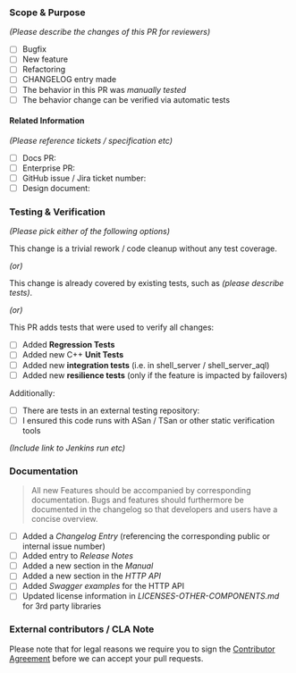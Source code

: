 ### Scope & Purpose

*(Please describe the changes of this PR for reviewers)*

- [ ] Bugfix
- [ ] New feature
- [ ] Refactoring
- [ ] CHANGELOG entry made
- [ ] The behavior in this PR was *manually tested*
- [ ] The behavior change can be verified via automatic tests

#### Related Information

*(Please reference tickets / specification etc)*

- [ ] Docs PR: 
- [ ] Enterprise PR:
- [ ] GitHub issue / Jira ticket number:
- [ ] Design document: 

### Testing & Verification

*(Please pick either of the following options)*

This change is a trivial rework / code cleanup without any test coverage.

*(or)*

This change is already covered by existing tests, such as *(please describe tests)*.

*(or)*

This PR adds tests that were used to verify all changes:

- [ ] Added **Regression Tests**
- [ ] Added new C++ **Unit Tests**
- [ ] Added new **integration tests** (i.e. in shell_server / shell_server_aql)
- [ ] Added new **resilience tests** (only if the feature is impacted by failovers)

Additionally:

- [ ] There are tests in an external testing repository:
- [ ] I ensured this code runs with ASan / TSan or other static verification tools

*(Include link to Jenkins run etc)*

### Documentation

> All new Features should be accompanied by corresponding documentation. 
> Bugs and features should furthermore be documented in the changelog so that
> developers and users have a concise overview. 

- [ ] Added a *Changelog Entry* (referencing the corresponding public or internal issue number)
- [ ] Added entry to *Release Notes* 
- [ ] Added a new section in the *Manual* 
- [ ] Added a new section in the *HTTP API* 
- [ ] Added *Swagger examples* for the HTTP API  
- [ ] Updated license information in *LICENSES-OTHER-COMPONENTS.md* for 3rd party libraries

### External contributors / CLA Note 

Please note that for legal reasons we require you to sign the [Contributor Agreement](https://www.arangodb.com/documents/cla.pdf)
before we can accept your pull requests.
